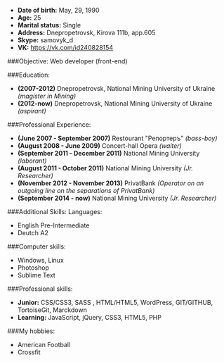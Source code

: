 * **Date of birth:** May, 29, 1990
* **Age:** 25
* **Marital status:** Single
* **Address:**  Dnepropetrovsk, Kirova 111b, app.605
* **Skype:** samovyk_d 
* **VK:** https://vk.com/id240828154

###Objective:
Web developer (front-end)

###Education:
- **(2007-2012)** Dnepropetrovsk, National Mining University of Ukraine *(magister in Mining)*
- **(2012-now)** Dnepropetrovsk, National Mining University of Ukraine *(aspirant)*

###Professional Experience:
- **(June 2007 - September 2007)** Restourant "Репортеръ" *(bass-boy)*
- **(August 2008 - June 2009)** Concert-hall Opera *(waiter)*
- **(September 2011 - December 2011)** National Mining University *(laborant)*
- **(August 2011 - October 2011)** National Mining University *(Jr. Researcher)*
- **(November 2012 - November 2013)** PrivatBank *(Operator on an outgoing line on the separations of PrivatBank)*
- **(September 2014 - now)** National Mining University *(Jr. Researcher)*

###Additional Skills:
Languages:
- English Pre-Intermediate
- Deutch A2

###Computer skills: 
- Windows, Linux
- Photoshop
- Sublime Text

###Professional skills:
- **Junior:** CSS/CSS3, SASS , HTML/HTML5, WordPress, GIT/GITHUB, TortoiseGit, Marckdown
- **Learning:** JavaScript, jQuery, CSS3, HTML5, PHP

###My hobbies:
- American Football
- Crossfit
